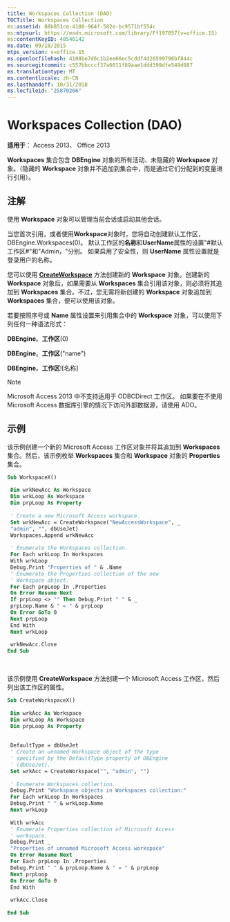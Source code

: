 ```yaml
---
title: Workspaces Collection (DAO)
TOCTitle: Workspaces Collection
ms:assetid: 88b851ce-4180-964f-582e-bc9571bf554c
ms:mtpsurl: https://msdn.microsoft.com/library/Ff197057(v=office.15)
ms:contentKeyID: 48546142
ms.date: 09/18/2015
mtps_version: v=office.15
ms.openlocfilehash: 4108be7d6c1b2ee66ec5cddf4d26599796bf844c
ms.sourcegitcommit: c557bbcccf37a6011f89aae1ddd399dfe549d087
ms.translationtype: MT
ms.contentlocale: zh-CN
ms.lasthandoff: 10/31/2018
ms.locfileid: "25870266"
---
```

# <a name="workspaces-collection-dao"></a>Workspaces Collection (DAO)


**适用于**： Access 2013、 Office 2013

**Workspaces** 集合包含 **DBEngine** 对象的所有活动、未隐藏的 **Workspace** 对象。（隐藏的 **Workspace** 对象并不追加到集合中，而是通过它们分配到的变量进行引用）。

## <a name="remarks"></a>注解

使用 **Workspace** 对象可以管理当前会话或启动其他会话。

当您首次引用，或者使用**Workspace**对象时，您将自动创建默认工作区，DBEngine.Workspaces(0)。 默认工作区的**名称**和**UserName**属性的设置"\#默认工作区\#"和"Admin，"分别。 如果启用了安全性，则 **UserName** 属性设置就是登录用户的名称。

您可以使用 [**CreateWorkspace**](dbengine-createworkspace-method-dao.md) 方法创建新的 **Workspace** 对象。创建新的 **Workspace** 对象后，如果需要从 **Workspaces** 集合引用该对象，则必须将其追加到 **Workspaces** 集合。不过，您无需将新创建的 **Workspace** 对象追加到 **Workspaces** 集合，便可以使用该对象。

若要按照序号或 **Name** 属性设置来引用集合中的 **Workspace** 对象，可以使用下列任何一种语法形式：

**DBEngine**。**工作区**(0)

**DBEngine**。**工作区**("name")

**DBEngine**。**工作区**\!\[名称\]


> [!NOTE]
> Microsoft Access 2013 中不支持适用于 ODBCDirect 工作区。 如果要在不使用 Microsoft Access 数据库引擎的情况下访问外部数据源，请使用 ADO。



## <a name="example"></a>示例

该示例创建一个新的 Microsoft Access 工作区对象并将其追加到 **Workspaces** 集合。然后，该示例枚举 **Workspaces** 集合和 **Workspace** 对象的 **Properties** 集合。

```vb 
Sub WorkspaceX() 
 
 Dim wrkNewAcc As Workspace 
 Dim wrkLoop As Workspace 
 Dim prpLoop As Property 
 
 ' Create a new Microsoft Access workspace. 
 Set wrkNewAcc = CreateWorkspace("NewAccessWorkspace", _ 
 "admin", "", dbUseJet) 
 Workspaces.Append wrkNewAcc 
 
 ' Enumerate the Workspaces collection. 
 For Each wrkLoop In Workspaces 
 With wrkLoop 
 Debug.Print "Properties of " & .Name 
 ' Enumerate the Properties collection of the new 
 ' Workspace object. 
 For Each prpLoop In .Properties 
 On Error Resume Next 
 If prpLoop <> "" Then Debug.Print " " & _ 
 prpLoop.Name & " = " & prpLoop 
 On Error GoTo 0 
 Next prpLoop 
 End With 
 Next wrkLoop 
 
 wrkNewAcc.Close 
End Sub 
```

<br/>

该示例使用 **CreateWorkspace** 方法创建一个 Microsoft Access 工作区，然后列出该工作区的属性。

```vb 
Sub CreateWorkspaceX() 
 
 Dim wrkAcc As Workspace 
 Dim wrkLoop As Workspace 
 Dim prpLoop As Property 
 
 
 DefaultType = dbUseJet 
 ' Create an unnamed Workspace object of the type 
 ' specified by the DefaultType property of DBEngine 
 ' (dbUseJet). 
 Set wrkAcc = CreateWorkspace("", "admin", "") 
 
 ' Enumerate Workspaces collection. 
 Debug.Print "Workspace objects in Workspaces collection:" 
 For Each wrkLoop In Workspaces 
 Debug.Print " " & wrkLoop.Name 
 Next wrkLoop 
 
 With wrkAcc 
 ' Enumerate Properties collection of Microsoft Access 
 ' workspace. 
 Debug.Print _ 
 "Properties of unnamed Microsoft Access workspace" 
 On Error Resume Next 
 For Each prpLoop In .Properties 
 Debug.Print " " & prpLoop.Name & " = " & prpLoop 
 Next prpLoop 
 On Error GoTo 0 
 End With 
 
 wrkAcc.Close 
 
End Sub 
 
```

